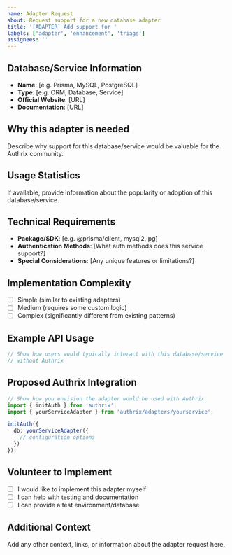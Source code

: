 ```yaml
---
name: Adapter Request
about: Request support for a new database adapter
title: '[ADAPTER] Add support for '
labels: ['adapter', 'enhancement', 'triage']
assignees: ''
---
```


## Database/Service Information
- **Name**: [e.g. Prisma, MySQL, PostgreSQL]
- **Type**: [e.g. ORM, Database, Service]
- **Official Website**: [URL]
- **Documentation**: [URL]

## Why this adapter is needed
Describe why support for this database/service would be valuable for the Authrix community.

## Usage Statistics
If available, provide information about the popularity or adoption of this database/service.

## Technical Requirements
- **Package/SDK**: [e.g. @prisma/client, mysql2, pg]
- **Authentication Methods**: [What auth methods does this service support?]
- **Special Considerations**: [Any unique features or limitations?]

## Implementation Complexity
- [ ] Simple (similar to existing adapters)
- [ ] Medium (requires some custom logic)
- [ ] Complex (significantly different from existing patterns)

## Example API Usage
```typescript
// Show how users would typically interact with this database/service
// without Authrix
```

## Proposed Authrix Integration
```typescript
// Show how you envision the adapter would be used with Authrix
import { initAuth } from 'authrix';
import { yourServiceAdapter } from 'authrix/adapters/yourservice';

initAuth({
  db: yourServiceAdapter({
    // configuration options
  })
});
```

## Volunteer to Implement
- [ ] I would like to implement this adapter myself
- [ ] I can help with testing and documentation
- [ ] I can provide a test environment/database

## Additional Context
Add any other context, links, or information about the adapter request here.
